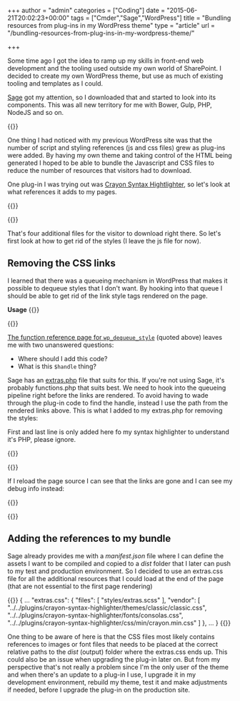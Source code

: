 +++
author = "admin"
categories = ["Coding"]
date = "2015-06-21T20:02:23+00:00"
tags = ["Cmder","Sage","WordPress"]
title = "Bundling resources from plug-ins in my WordPress theme"
type = "article"
url = "/bundling-resources-from-plug-ins-in-my-wordpress-theme/"

+++

Some time ago I got the idea to ramp up my skills in front-end web development and the tooling used outside my own world of SharePoint. I decided to create my own WordPress theme, but use as much of existing tooling and templates as I could.

[Sage][1] got my attention, so I downloaded that and started to look into its components. This was all new territory for me with Bower, Gulp, PHP, NodeJS and so on.

{{<post-image image="gulp.png" lightbox="true" alt="Console running Gulp" borderless="true" />}}

One thing I had noticed with my previous WordPress site was that the number of script and styling references (js and css files) grew as plug-ins were added. By having my own theme and taking control of the HTML being generated I hoped to be able to bundle the Javascript and CSS files to reduce the number of resources that visitors had to download.

One plug-in I was trying out was [Crayon Syntax Hightlighter][3], so let's look at what references it adds to my pages.

{{<highlight html>}}
<link rel='stylesheet' id='crayon-css' href='http://127.0.0.1/henrik.sommerfeld.nu/wp-content/plugins/crayon-syntax-highlighter/css/min/crayon.min.css?ver=2.7.1' type='text/css' media='all' />
<link rel='stylesheet' id='crayon-theme-classic-css' href='http://127.0.0.1/henrik.sommerfeld.nu/wp-content/plugins/crayon-syntax-highlighter/themes/classic/classic.css?ver=2.7.1' type='text/css' media='all' />
<link rel='stylesheet' id='crayon-font-consolas-css'  href='http://127.0.0.1/henrik.sommerfeld.nu/wp-content/plugins/crayon-syntax-highlighter/fonts/consolas.css?ver=2.7.1' type='text/css' media='all' />
<script type='text/javascript' src='http://127.0.0.1/henrik.sommerfeld.nu/wp-content/plugins/crayon-syntax-highlighter/js/min/crayon.min.js?ver=2.7.1'></script>
{{</highlight>}}

That's four additional files for the visitor to download right there. So let's first look at how to get rid of the styles (I leave the js file for now).

## Removing the CSS links

I learned that there was a queueing mechanism in WordPress that makes it possible to dequeue styles that I don't want. By hooking into that queue I should be able to get rid of the link style tags rendered on the page.

**Usage**
{{<highlight php>}}
<?php wp_dequeue_style( $handle ) ?>
{{</highlight>}}

[The function reference page for `wp_dequeue_style`][4] (quoted above) leaves me with two unanswered questions:

  * Where should I add this code?
  * What is this `$handle` thing?

Sage has an [extras.php][5] file that suits for this. If you're not using Sage, it's probably functions.php that suits best. We need to hook into the queueing pipeline right before the links are rendered. To avoid having to wade through the plug-in code to find the handle, instead I use the path from the rendered links above. This is what I added to my extras.php for removing the styles: 

First and last line is only added here fo my syntax highlighter to understand it's PHP, please ignore.

{{<highlight php>}}
<?php
function remove_plugin_styles() {
  global $wp_styles;
  $paths_to_remove = array(
    '/crayon-syntax-highlighter/',
    // Additional references here
  );

  foreach($wp_styles -&gt; registered as $registered) {
    foreach ($paths_to_remove as $path) {      
      if (strpos($registered-&gt;src,$path) !== false) {        
        wp_dequeue_style( $registered-&gt;handle );
        wp_deregister_style( $registered-&gt;handle );
        if (WP_ENV === 'development') {
          echo "\n&lt;!-- Removed style reference: " . $registered-&gt;src . " (" . $registered-&gt;handle . ") --&gt;";
        }
      }
    }
  }
}

add_action('wp_print_styles', __NAMESPACE__ . '\\remove_plugin_styles');
?>
{{</highlight>}}

If I reload the page source I can see that the links are gone and I can see my debug info instead:

{{<highlight html>}}
<!-- Removed style reference: http://127.0.0.1/henrik.sommerfeld.nu/wp-content/plugins/crayon-syntax-highlighter/css/min/crayon.min.css (crayon) -->
<!-- Removed style reference: http://127.0.0.1/henrik.sommerfeld.nu/wp-content/plugins/crayon-syntax-highlighter/themes/classic/classic.css (crayon-theme-classic) -->
<!-- Removed style reference: http://127.0.0.1/henrik.sommerfeld.nu/wp-content/plugins/crayon-syntax-highlighter/fonts/consolas.css (crayon-font-consolas) -->
{{</highlight>}}

## Adding the references to my bundle

Sage already provides me with a _manifest.json_ file where I can define the assets I want to be compiled and copied to a _dist_ folder that I later can push to my test and production environment. So I decided to use an extras.css file for all the additional resources that I could load at the end of the page (that are not essential to the first page rendering)

{{<highlight json>}}
{
   ...
   "extras.css": {
      "files": [
        "styles/extras.scss"
      ],
      "vendor": [
        "../../plugins/crayon-syntax-highlighter/themes/classic/classic.css",
        "../../plugins/crayon-syntax-highlighter/fonts/consolas.css",
        "../../plugins/crayon-syntax-highlighter/css/min/crayon.min.css"
      ]
    }, 
   ...
}
{{</highlight>}}

One thing to be aware of here is that the CSS files most likely contains references to images or font files that needs to be placed at the correct relative paths to the _dist_ (output) folder where the extras.css ends up. This could also be an issue when upgrading the plug-in later on. But from my perspective that's not really a problem since I'm the only user of the theme and when there's an update to a plug-in I use, I upgrade it in my development environment, rebuild my theme, test it and make adjustments if needed, before I upgrade the plug-in on the production site.

 [1]: https://roots.io/sage/
 [3]: https://wordpress.org/plugins/crayon-syntax-highlighter/
 [4]: https://codex.wordpress.org/Function_Reference/wp_dequeue_style
 [5]: https://github.com/roots/sage/blob/master/lib/extras.php